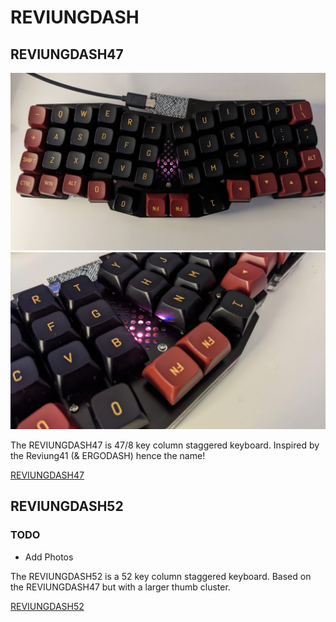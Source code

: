 # REVIUNGDASH

## REVIUNGDASH47

![REVIUNG47 Front](reviungdash47/image/Reviungdash47_front.jpg)  
![REVIUNG47 Zoom](reviungdash47/image/Reviungdash47_zoom.jpg)  

The REVIUNGDASH47 is 47/8 key column staggered keyboard. Inspired by the Reviung41
(& ERGODASH) hence the name!

[REVIUNGDASH47](reviungdash47/)

## REVIUNGDASH52

### TODO

* Add Photos

The REVIUNGDASH52 is a 52 key column staggered keyboard. Based on the
REVIUNGDASH47 but with a larger thumb cluster.

[REVIUNGDASH52](reviungdash52/)
